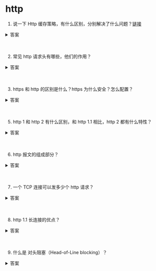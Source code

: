 # http

1. 说一下 Http 缓存策略，有什么区别，分别解决了什么问题？[链接](https://github.com/lgwebdream/FE-Interview/issues/14)

<details>
<summary>答案</summary>

1. 浏览器缓存策略

浏览器每次发起请求时，先在本地缓存中查找结果以及缓存标识，根据缓存标识来判断是否使用本地缓存。如果缓存有效，则使用本地缓存；否则，则向服务器发起请求并携带缓存标识。根据是否需向服务器发起HTTP请求，将缓存过程划分为两个部分：强制缓存和协商缓存，强缓优先于协商缓存。

* 强缓存，服务器通知浏览器一个缓存时间，在缓存时间内，下次请求，直接用缓存，不在时间内，执行比较缓存策略。
* 协商缓存，让客户端与服务器之间能实现缓存文件是否更新的验证、提升缓存的复用率，将缓存信息中的Etag和Last-Modified 通过请求发送给服务器，由服务器校验，返回304状态码时，浏览器直接使用缓存。

HTTP缓存都是从第二次请求开始的：

* 第一次请求资源时，服务器返回资源，并在response header中回传资源的缓存策略；
* 第二次请求时，浏览器判断这些请求参数，击中强缓存就直接200，否则就把请求参数加到request header头中传给服务器，看是否击中协商缓存，击中则返回304，否则服务器会返回新的资源。这是缓存运作的一个整体流程图：

![picture](./img/http-cache.png)

2. 强缓存

* 强缓存命中则直接读取浏览器本地的资源，在network中显示的是from memory或者from disk
* 控制强制缓存的字段有：Cache-Control（http1.1）和Expires（http1.0）
* Cache-control是一个相对时间，用以表达自上次请求正确的资源之后的多少秒的时间段内缓存有效。
* Expires是一个绝对时间。用以表达在这个时间点之前发起请求可以直接从浏览器中读取数据，而无需发起请求
* Cache-Control的优先级比Expires的优先级高。前者的出现是为了解决Expires在浏览器时间被手动更改导致缓存判断错误的问题。

如果同时存在则使用Cache-control。

3. 强缓存-expires

* 该字段是服务器响应消息头字段，告诉浏览器在过期时间之前可以直接从浏览器缓存中存取数据。
* Expires 是 HTTP 1.0 的字段，表示缓存到期时间，是一个绝对的时间 (当前时间+缓存时间)。在响应消息头中，设置这个字段之后，就可以告诉浏览器，在未过期之前不需要再次请求。
* 由于是绝对时间，用户可能会将客户端本地的时间进行修改，而导致浏览器判断缓存失效，重新请求该资源。此外，即使不考虑修改，时差或者误差等因素也可能造成客户端与服务端的时间不一致，致使缓存失效。
* 优势特点
    * HTTP 1.0 产物，可以在HTTP 1.0和1.1中使用，简单易用。
    * 以时刻标识失效时间。
* 劣势问题
    * 时间是由服务器发送的(UTC)，如果服务器时间和客户端时间存在不一致，可能会出现问题。
    * 存在版本问题，到期之前的修改客户端是不可知的。

4. 强缓存-cache-control

* 已知Expires的缺点之后，在HTTP/1.1中，增加了一个字段Cache-control，该字段表示资源缓存的最大有效时间，在该时间内，客户端不需要向服务器发送请求。
* 这两者的区别就是前者是绝对时间，而后者是相对时间。下面列举一些 Cache-control 字段常用的值：(完整的列表可以查看MDN)
    * max-age：即最大有效时间。
    * must-revalidate：如果超过了 max-age 的时间，浏览器必须向服务器发送请求，验证资源是否还有效。
    * no-cache：不使用强缓存，需要与服务器验证缓存是否新鲜。
    * no-store: 真正意义上的“不要缓存”。所有内容都不走缓存，包括强制和对比。
    * public：所有的内容都可以被缓存 (包括客户端和代理服务器， 如 CDN)
    * private：所有的内容只有客户端才可以缓存，代理服务器不能缓存。默认值。
* Cache-control 的优先级高于 Expires，为了兼容 HTTP/1.0 和 HTTP/1.1，实际项目中两个字段都可以设置。
* 该字段可以在请求头或者响应头设置，可组合使用多种指令：
    * 可缓存性
        * public：浏览器和缓存服务器都可以缓存页面信息
        * private：default，代理服务器不可缓存，只能被单个用户缓存
        * no-cache：浏览器器和服务器都不应该缓存页面信息，但仍可缓存，只是在缓存前需要向服务器确认资源是否被更改。可配合private，过期时间设置为过去时间。
        * only-if-cache：客户端只接受已缓存的响应
    * 到期
        * max-age=：缓存存储的最大周期，超过这个周期被认为过期。
        * s-maxage=：设置共享缓存，比如can。会覆盖max-age和expires。
        * max-stale=：客户端愿意接收一个已经过期的资源
        * min-fresh=：客户端希望在指定的时间内获取最新的响应
        * stale-while-revalidate=：客户端愿意接收陈旧的响应，并且在后台一部检查新的响应。时间代表客户端愿意接收陈旧响应的时间长度。
        * stale-if-error=：如新的检测失败，客户端则愿意接收陈旧的响应，时间代表等待时间。
    * 重新验证和重新加载
        * must-revalidate：如页面过期，则去服务器进行获取。
        * proxy-revalidate：用于共享缓存。
        * immutable：响应正文不随时间改变。
    * 其他
        * no-store：绝对禁止缓存
        * no-transform：不得对资源进行转换和转变。例如，不得对图像格式进行转换。

* 优势特点
    * HTTP 1.1 产物，以时间间隔标识失效时间，解决了Expires服务器和客户端相对时间的问题。
    * 比Expires多了很多选项设置。
* 劣势问题
    * 存在版本问题，到期之前的修改客户端是不可知的。

5. 协商缓存

* 协商缓存的状态码由服务器决策返回200或者304
* 当浏览器的强缓存失效的时候或者请求头中设置了不走强缓存，并且在请求头中设置了If-Modified-Since 或者 If-None-Match 的时候，会将这两个属性值到服务端去验证是否命中协商缓存，如果命中了协商缓存，会返回 304 状态，加载浏览器缓存，并且响应头会设置 Last-Modified 或者 ETag 属性。
* 协商缓存在请求数上和没有缓存是一致的，但如果是 304 的话，返回的仅仅是一个状态码而已，并没有实际的文件内容，因此 在响应体体积上的节省是它的优化点。
* 协商缓存有 2 组字段(不是两个)，控制协商缓存的字段有：Last-Modified/If-Modified-since（http1.0）和 Etag/If-None-match（http1.1）
* Last-Modified/If-Modified-since表示的是服务器的资源最后一次修改的时间；Etag/If-None-match表示的是服务器资源的唯一标
识，只要资源变化，Etag就会重新生成。
* Etag/If-None-match的优先级比Last-Modified/If-Modified-since高。

6. 协商缓存-协商缓存-Last-Modified/If-Modified-since

    1. 服务器通过 Last-Modified 字段告知客户端，资源最后一次被修改的时间，例如 Last-Modified: Mon, 10 Nov 2018 09:10:11 GMT
    2. 浏览器将这个值和内容一起记录在缓存数据库中。
    3. 下一次请求相同资源时时，浏览器从自己的缓存中找出“不确定是否过期的”缓存。因此在请求头中将上次的 Last-Modified 的值写入到请求头的 If-Modified-Since 字段
    4. 服务器会将 If-Modified-Since 的值与 Last-Modified 字段进行对比。如果相等，则表示未修改，响应 304；反之，则表示修改了，响应 200 状态码，并返回数据。

* 优势特点
    * 不存在版本问题，每次请求都会去服务器进行校验。服务器对比最后修改时间如果相同则返回304，不同返回200以及资源内容。
* 劣势问题
    * 只要资源修改，无论内容是否发生实质性的变化，都会将该资源返回客户端。例如周期性重写，这种情况下该资源包含的数据实际上一样的。
    * 以时刻作为标识，无法识别一秒内进行多次修改的情况。 如果资源更新的速度是秒以下单位，那么该缓存是不能被使用的，因为它的时间单位最低是秒。
    * 某些服务器不能精确的得到文件的最后修改时间。
    * 如果文件是通过服务器动态生成的，那么该方法的更新时间永远是生成的时间，尽管文件可能没有变化，所以起不到缓存的作用。

7. 协商缓存-Etag/If-None-match

* 为了解决上述问题，出现了一组新的字段 Etag 和 If-None-Match
* Etag 存储的是文件的特殊标识(一般都是 hash 生成的)，服务器存储着文件的 Etag 字段。之后的流程和 Last-Modified 一致，只是 Last-Modified 字段和它所表示的更新时间改变成了 Etag 字段和它所表示的文件 hash，把 If-Modified-Since 变成了 If-None-Match。服务器同样进行比较，命中返回 304, 不命中返回新资源和 200。
* 浏览器在发起请求时，服务器返回在Response header中返回请求资源的唯一标识。在下一次请求时，会将上一次返回的Etag值赋值给If-No-Matched并添加在Request Header中。服务器将浏览器传来的if-no-matched跟自己的本地的资源的ETag做对比，如果匹配，则返回304通知浏览器读取本地缓存，否则返回200和更新后的资源。
* Etag 的优先级高于 Last-Modified。

* 优势特点
    1. 可以更加精确的判断资源是否被修改，可以识别一秒内多次修改的情况。
    2. 不存在版本问题，每次请求都回去服务器进行校验。

* 劣势问题
    1. 计算ETag值需要性能损耗。
    2. 分布式服务器存储的情况下，计算ETag的算法如果不一样，会导致浏览器从一台服务器上获得页面内容后到另外一台服务器上进行验证时现ETag不匹配的情况。
</details>
<br><br>

2. 常见 http 请求头有哪些，他们的作用？

<details>
<summary>答案</summary>

* Accept 请求头用来告知（服务器）客户端可以处理的内容类型，这种内容类型用MIME类型来表示。借助内容协商机制, 服务器可以从诸多备选项中选择一项进行应用，并使用 Content-Type 应答头通知客户端它的选择。
* Accept-Charset 告知（服务器）客户端可以处理的字符集类型。
* Accept-Language 告知客户端期望获得的语言。
* User-Agent 客户端白标识，让服务端可以识别浏览器。
* Cache-Control 通用消息头字段，被用于在http请求和响应中，通过指定指令来实现缓存机制。缓存指令是单向的，这意味着在请求中设置的指令，不一定被包含在响应中。

```js

Cache-Control: max-age=<seconds> // 设置缓存存储的最大周期，超过这个时间缓存被认为过期(单位秒)。
Cache-Control: max-stale[=<seconds>] // 表明客户端愿意接收一个已经过期的资源。可以设置一个可选的秒数，表示响应不能已经过时超过该给定的时间。
Cache-Control: min-fresh=<seconds> // 表示客户端希望获取一个能在指定的秒数内保持其最新状态的响应。
Cache-control: no-cache // 在发布缓存副本之前，强制要求缓存把请求提交给原始服务器进行验证(协商缓存验证)。
Cache-control: no-store // 缓存不应存储有关客户端请求或服务器响应的任何内容，不使用任何缓存。
Cache-control: no-transform // 不得对资源进行转换或转变。Content-Encoding、Content-Range、Content-Type等HTTP头不能由代理修改。
Cache-control: only-if-cached // 表明客户端只接受已缓存的响应，并且不要向原始服务器检查是否有更新的拷贝。

```

* Connection 决定当前的事务完成后，是否会关闭网络连接。如果该值是“keep-alive”，网络连接就是持久的，不会关闭，使得对同一个服务器的请求可以继续在该连接上完成。

* Host 请求头指明了请求将要发送到的服务器主机名和端口号。

* If-Modified-Since 是一个条件式请求首部，服务器只在所请求的资源在给定的日期时间之后对内容进行过修改的情况下才会将资源返回，状态码为 200  。如果请求的资源从那时起未经修改，那么返回一个不带有消息主体的  304  响应，而在 Last-Modified 首部中会带有上次修改时间。 不同于  If-Unmodified-Since, If-Modified-Since 只可以用在 GET 或 HEAD 请求中。

当与 If-None-Match 一同出现时，它（If-Modified-Since）会被忽略掉，除非服务器不支持 If-None-Match。

最常见的应用场景是来更新没有特定 ETag 标签的缓存实体。

* If-None-Match 是一个条件式请求首部。对于 GETGET 和 HEAD 请求方法来说，当且仅当服务器上没有任何资源的 ETag 属性值与这个首部中列出的相匹配的时候，服务器端会才返回所请求的资源，响应码为  200  。对于其他方法来说，当且仅当最终确认没有已存在的资源的  ETag 属性值与这个首部中所列出的相匹配的时候，才会对请求进行相应的处理。

* ETag 是资源的特定版本的标识符。这可以让缓存更高效，并节省带宽，因为如果内容没有改变，Web服务器不需要发送完整的响应。而如果内容发生了变化，使用ETag有助于防止资源的同时更新相互覆盖（“空中碰撞”）。

* Cookie 含有先前由服务器通过 Set-Cookie 首部投放并存储到客户端的 HTTP cookies。
</details>
<br><br>

3. https 和 http 的区别是什么？https 为什么安全？怎么配置？

<details>
<summary>答案</summary>

1. 区别
    * HTTPS在浏览器显示绿色安全锁，HTTP没有显示;
    * HTTPS基于传输层，HTTP基于应用层
    * https 需要申请去 CA 申请证书，需要付费
    * http 报文信息是明文传输；https 是具有安全性的 ssl/tls 加密传输协议。这样的后果是 http 的内容可能会被窃听。https 内容经过对称加密，更安全
    * http 无法验证报文的完整性，因此无法知道数据是否被篡改。https 内容传输经过完整性校验。
    * http 协议中的请求和响应不会对通信方进行确认。由于不存在确认通信方的处理步骤，任何人都可以发起请求。另外，服务器只要接收到请求，不管对方是谁都会返回一个响应（但也仅限于发送端的IP地址和端口号没有被Web服务器设定限制访问的前提下）HTTP协议无法验证通信方身份，任何人都可以伪造虚假服务器欺骗用户，实现“钓鱼欺诈”，用户无法察觉。https 第三方无法伪造服务端（客户端）身份。
    * http 和 https 默认使用端口不同，http 80，https 443
2. 为什么 https 更安全？
    * HTTPS并非是应用层的一种新协议。只是HTTP通信接口部分用SSL（Secure Socket Layer）和TLS（Transport Layer Security）协议代替而已。通常，HTTP直接和TCP通信。当使用SSL时，则演变成先和SSL通信，再由SSL和TCP通信了。简言之，所谓HTTPS，其实就是身披SSL协议这层外壳的HTTP。在采用SSL后，HTTP就拥有了HTTPS的加密、证书和完整性保护这些功能。也就是说HTTP加上加密处理和认证以及完整性保护后即是HTTPS。
    * TLS/SSL 的功能实现主要依赖于三类基本算法：散列函数 、对称加密和非对称加密，其利用非对称加密实现身份认证和密钥协商，对称加密算法采用协商的密钥对数据加密，基于散列函数验证信息的完整性。
    * 解决内容可能被窃听的问题 --> 加密。具体做法是：发送密文的一方使用对方的公钥进行加密处理“对称的密钥”，然后对方用自己的私钥解密拿到“对称的密钥”，这样可以确保交换的密钥是安全的前提下，使用对称加密方式进行通信。所以，HTTPS采用对称加密和非对称加密两者并用的混合加密机制。
    * 解决报文可能遭篡改问题 --> 数字签名。发送者将一段文本先用Hash函数生成消息摘要，然后用发送者的私钥加密生成数字签名，与原文文一起传送给接收者。接下来就是接收者校验数字签名的流程了。接收者只有用发送者的公钥才能解密被加密的摘要信息，然后用HASH函数对收到的原文产生一个摘要信息，与上一步得到的摘要信息对比。如果相同，则说明收到的信息是完整的，在传输过程中没有被修改，否则说明信息被修改过，因此数字签名能够验证信息的完整性。
    * 下面是 https 的完整流程：
        1. 1.Client发起一个HTTPS（比如https://juejin.im/user/5a9a9cdcf265da238b7d771c）的请求，根据RFC2818的规定，Client知道需要连接Server的443（默认）端口。
        2. Server把事先配置好的公钥证书（public key certificate）返回给客户端。
        3. Client验证公钥证书：比如是否在有效期内，证书的用途是不是匹配Client请求的站点，是不是在CRL吊销列表里面，它的上一级证书是否有效，这是一个递归的过程，直到验证到根证书（操作系统内置的Root证书或者Client内置的Root证书）。如果验证通过则继续，不通过则显示警告信息。
        4. Client使用伪随机数生成器生成加密所使用的对称密钥，然后用证书的公钥加密这个对称密钥，发给Server。
        5. Server使用自己的私钥（private key）解密这个消息，得到对称密钥。至此，Client和Server双方都持有了相同的对称密钥。
        6. Server使用对称密钥加密“明文内容A”，发送给Client。
        7. Client使用对称密钥解密响应的密文，得到“明文内容A”。
        8. Client再次发起HTTPS的请求，使用对称密钥加密请求的“明文内容B”，然后Server使用对称密钥解密密文，得到“明文内容B”。
3. 为什么并不是所有网站都采用 https？
    * https 需要选择、购买、部署证书，耗时费力。
    * https 性能消耗大。与纯文本通信相比，加密通信会消耗更多的CPU及内存资源。但事实并非如此，用户可以通过性能优化、把证书部署在SLB或CDN，来解决此问题。因此HTTPS经过优化之后其实并不慢
    * 想要节约购买证书的开销也是原因之一
4. 怎么配置？
    1. Tomcat
        * 申请证书。证书由第三方 CA 认证机构颁发，网站所有者向 CA 机构申请证书，证书中包含了公钥、颁证机构、网址、失效日期。如果网站使用假冒证书，浏览器向 CA 认证机构发送证书是否合法的请求，如果检测到是非法的，浏览器直接断开请求。
        * 证书部署到 tomcat。配置 SSL 连接器，将 www.domain.com.jks 文件存放到 config 目录下，然后配置同级目录下的 server.xml 文件：
        ```xml
            <Connector
            port="443"
            protocol="HTTP/1.1"
            SSLEnabled="true"
            maxThreads="150"
            scheme="https"
            secure="true"
            keystoreFile="conf/www.domain.com.jks"
            keystorePass="changeit"
            clientAuth="false"
            sslProtocol="TLS"
            />
        ```
        这个是让 http 自动跳转到 https ，安全配置在 conf 目录下的 web.xml。在后面的倒数第二段继续添加：

        ```xml
            <login-config>
                <!-- Authorization setting for SSL -->
                <auth-method>CLIENT-CERT</auth-method>
                <realm-name>Client Cert Users-only Area</realm-name>
            <login-config>
            <security-constraint>
                <!-- Authorization setting for SSL -->
                <web-resource-collection>
                    <web-resource-name>SSL</web-resource-name>
                    <url-pattern>/*</url-pattern>
                </web-resource-collection>
                <user-data-constraint>
                    <transport-guarantee>CONFIDENTIAL</transport-guarantee>
                </user-data-constraint>
            </security-constraint>
        ```
        这步是让非 ssl 的 connector 跳转到 ssl 的 connector 去。所以还需要在 server.xml 配置：
        
        ```xml
            <Connector
            port="8080"
            protocol="HTTP/1.1"
            connectionTimeout="20000"
            redirectPort="443"
            >
        ```
        重启 tomcat，输入 https 网址，测试是否访问成功。
    2. Nginx
        * 申请证书
        * 确保具有 ssl 模块，如果没有就安装
            1. 安装基础支持包
            ```shell
                yum -y install openssl openssl-devel
            ```
            2. 备份原 nginx.conf 文件为 nginx.conf.bak 以防万一
            3. 安装 ssl 模块
            ```shell
                cd /home/nginx-1.10.2
                ../configure --with-http_ssl_module
                make
                make install
            ```
        * 配置服务器。配置 Nginx.conf，将下载的证书和 key 的所在位置配置到配置文件上。具体如下：
        ```
            server {    
                listen 443; #监听443端口（https默认端口）
                server_name www.xxx.com; #填写绑定证书的域名
                ssl on;
                ssl_certificate xxx.crt; #填写你的证书所在的位置
                ssl_certificate_key xxx.key; #填写你的key所在的位置
                ssl_session_timeout 5m;
                ssl_protocols TLSv1 TLSv1.1 TLSv1.2; #按照这个协议配置
                ssl_ciphers ECDHE-RSA-AES128-GCM-SHA256:HIGH:!aNULL:!MD5:!RC4:!DHE; #按照这个套件配置
                ssl_prefer_server_ciphers on;
                location / {
                        root  xxx ; #填写你的你的站点目录
                        index index.php index.html index.htm;
                }
            }
        ```
        * 进行 http 80 端口的访问重定向配置
        ```
            server {
                listen 80;
                server_name  www.xxx.com; #填写绑定证书的域名
                rewrite ^ https://$http_host$request_uri? permanent; # 将http转到https
            }
        ```
        * 重启服务器。在重启服务器前先检验配置文件是否由错误：
        ```
            nginx -t # 如果没有错误就重启服务器
            service nginx restart
        ```
</details>
<br><br>

5. http 1 和 http 2 有什么区别，和 http 1.1 相比，http 2 都有什么特性？

<details>
<summary>答案</summary>

* http 1.0 和 http 1.1 的区别
    * 缓存处理。在 http 1.0 中主要使用 header 里的 if-Modified-Since，Expires 来做为缓存判断的标准，http 1.1 则引入更多的缓存控制策略，例如 ETag，if-Unmodified-Since，if-Match，if-None-Match 等更多可供选择的缓存头来控制缓存策略。
    * 带宽优化及网络连接的使用。http 1.0 中，存在一些浪费带宽的现象，例如客户端只需要某个对象的一部分，而服务器却将整个对象送过来了，而且不支持断点续传功能，http 1.1 则在请求头引入 range 头域，它允许只请求资源的某个部分，即返回码是 206 (partial content)。
    * 错误通知的管理。http 1.1 中新增了 24 个错误状态码，如 409 （conflict）表示请求的资源与资源的当前状态发生冲突；410（gone）表示服务器上的某个资源被永久性删除。
    * host 头处理。http 1.0 中认为每台服务器都绑定一个唯一的 ip 地址，因此，请求消息中的 url 并没有传递主机名（hostname）。但随着虚拟主机技术的发展，每一台物理服务器上可以存在多个虚拟主机（multi-homed web servers），并且他们共享一个 ip 地址。http 1.1 的请求消息和响应消息都应支持 host 头域，且请求消息中如果没有 host 头域会报告一个错误。（400 bad request）举例来说，将三个不同的服务部署在同一个域名下，这样服务器收到客户端请求后需要知道请求对应哪个具体的服务，所以就需要客户端传递 host 头。
    * 长连接，http 1.1 支持长连接（persistentConnection）和请求的流水线（pipelining）处理，在一个 tcp 连接上可以发送多个 http 请求和响应，减少建立和关闭连接的消耗和延迟，在 http 1.1 中默认开启 Connection: keep-alive，一定程度上弥补了 http 1.0 每次请求都要创建连接的缺点。
* http 1.x 优化
    2012 年 google 提出了 SPDY 方案，优化了 http 1.x 的全球延迟，解决了 http 1.x 的安全性
    * 降低延迟。spdy 采用多路复用（multiplexing）。多路复用通过多个请求 stream 共享一个 tcp 连接的方式，解决了 HOL blocking（队头阻塞 Head-of-Line blocking） 的方式，降低了延迟同时提高了带宽的利用率。
    * 请求优先级。(request prioritization)。多路复用带来一个新的问题，在连接共享的基础上有可能会导致关键请求被阻塞。SPDY允许给每个请求设置优先级，这样重要的请求就会优先得到响应。比如浏览器加载首页，首页的 html 内容应该优先展示，之后才是各种静态资源文件，脚本文件等加载，这样可以保证用户能第一时间看到页面内容。
    * header压缩。http 1.x 的 header 有很多重复的。压缩后可以减小包的大小和数量。
    * 基于 https 的加密协议，提高了传输数据的可靠性
    * 服务端推送（server push），采用了 SPDY 的网页，如果网页有 style.css 的请求，收到 style.css 数据的同时，服务端会将 style.js 推送给客户端，当客户端尝试获取 style.js 的时候就可以直接从缓存中获取，不需要再次请求。
* http 2.0 SPDY 的升级版
    http 2.0 是 SPDY 的升级版，是基于 SPDY 设计的，但是也有不同之处：
    * http 2.0 支持明文 http 传输，SPDY 强制使用 https
    * http 2.0 消息头的压缩算法使用 HPACK，而非 spdy 的 DEFLATE
* http 2.0 和 http 1.x 相比的新特性
    1. 新的二进制格式（binary format）
    http 1.x 基于文本，http 2.0 使用二进制格式。
    2. 多路复用（multiplexing）
    http 2.0 中有两个概念，流（stream）和帧（frame），frame 是最小的单位，每个 frame 会有 stream identifier 来标识它是属于哪个 stream。在 http 1.x 下，每个 http 请求都会建立一个 tcp 连接，也就意味着每个请求都要进行三次握手，造成时间和资源的浪费，而且浏览器会限制同一域名下并发请求的个数，请求很多资源的时候，队头阻塞会导致在达到最大请求数时，剩余的资源要等待其他资源请求完成才能发起请求（这种情况的优化手段时，把不同资源放在不同域名下，以此突破浏览器最大并发数的限制）。
    
    在 http2 的情况下，所有的请求都会共用一个 tcp 连接，就可以传输所有的请求数据。这就解决了浏览器同一域名请求数量的问题，也解决了每开一个 tcp 连接都会造成的浪费。
    
    同一个 tcp 连接下的多个 http 请求，怎么保证传输不出错？这就要提到多路复用了。就是在一个 tcp 连接中可以存在多个 stream，也就是多个请求，每个 stream 又包含多个 frame，通过 stream identifier 就可以识别出每个 frame 分别对应的 stream，当 frame 到达服务端后，根据 stream identifier 重新组合得到完整的请求，这就在提高传输性能的同时保证了传输的正确性。

    简单来说，多路复用即连接共享，即每一个请求都是用作连接共享机制的。一个请求对应一个 id，这样一个连接上可以有多个请求，每个连接的请求可以随机混杂在一起，接收方根据请求的 id 将请求归属到不同的服务端请求里。
    3. header 压缩
    http 1.x 中用文本的形式传输 header 每次都会带上，这些基本都是不变的。

    http2 使用 HPACK 压缩格式对 header 进行了编码，减少了 header 的大小，大概原理就是在服务端和客户端共同维护一个静态字典，用于记录出现过的 header ，后面在传输过程中发送端之间传输已经记录的键名，接收端就可以通过键名找到对应的值。

    简洁解释： http 1.x 的 header 带有大量信息，每次都要重复发送， http 2.0 使用 encoder 减少需要传输的 header 大小，通讯双方各自 cache 一份 header fields 表，既避免了重复 header 的传输，减少了传输大小。
    4. 服务端 push
    http 2.0 中，服务端可以在客户端的某个请求后，根据这个请求，主动推送其他资源。比如一个 html 页面中含有一个 css 和 js 的资源请求， http 1.x 就需要发送三次请求， http 2.0 中，不用请求三次，服务器发现了 html 中包含了 css 和 js，便将三个资源一起都返回了客户端，这样只需要一次通信，就获取到了全部资源。
* 扩展
    1. http 2.0 的多路复用和 http 1.x 中的长连接复用有什么区别？
        * http 1.x 一次请求响应，建立一个连接，用完关闭，每一个请求都要建立一个连接。
        * http 1.1 pipeling 一次性发送多个request请求。然而 pipelining 在接收 response 返回时，也必须依顺序接收，如果前一个请求遇到了阻塞，后面的请求即使已经处理完毕了，仍然需要等待阻塞的请求处理完毕。第一个请求阻塞后，后面的请求都需要等待，这也就是队头阻塞(Head of line blocking)。
        * http2 中提出了多路复用(Multiplexing)技术，http2 中将多个请求复用同一个 tcp 链接中，将一个 TCP 连接分为若干个流（Stream），每个流中可以传输若干消息（Message），每个消息由若干最小的二进制帧（Frame）组成。也就是将每个 request-response 拆分为了细小的二进制帧Frame，这样即使一个请求被阻塞了，也不会影响其他请求。
    2. 服务端推送到底是什么？
        * 服务端推送能够把客户端需要的资源伴随着 index.html 一起发送到客户端，省去了重复请求的步骤。
    3. 为什么需要头部压缩？
        * 假如一个页面有 100 个资源需要加载，每一次请求都有 1kb 的消息头，则至少需要消耗 100 kb来获取这些消息头。http 2.0 可以维护一个字典，差量更新 http 头部，降低了因为头部产生的流量。
    4. http 2.0 多路复用有多好？
        * http 性能优化的关键不在于高带宽，而是低延迟。tcp 连接会随着时间进行自我调谐，起初会限制连接的最大速度，如果数据传输成功，会随着时间的推移提高传输的速度。这种调谐被称为 tcp 慢启动。由于这种原因，让原本具有突发性和短时性的 http 连接变得十分低效。 http 2.0 通过让所有数据流共用同一个连接，可以更有效得使用 tcp连接，让高带宽也能真正服务于 http 性能提升。
</details>
<br><br>

6. http 报文的组成部分？

<details>
<summary>答案</summary>

1. 请求报文
    * 请求行（request line）包含用于请求的方法字段，url 字段和 http 版本
    * 请求头（header）
        * User-Agent 产生请求的浏览器类型
        * Accept 客户端可识别的内容型列表
        * Host 主机地址
    * 请求数据 post 方法会把数据以 key-value 形式发送
    * 空行 回车符和换行符，将每一行数据隔开
2. 响应报文
    * 状态行 包含响应结果的状态码，原因短语和 http 版本
    * 响应头 服务器类型，日期，长度，内容类型等
    * 响应正文 内容数据
</details>
<br><br>

7. 一个 TCP 连接可以发多少个 http 请求？

<details>
<summary>答案</summary>

要搞懂这个问题，先解决下面五个问题：

1. 现代浏览器在与服务器建立了一个 TCP 连接后是否会在一个 HTTP 请求完成后断开？什么情况下会断开？

在 HTTP/1.0 中，一个服务器在发送完一个 HTTP 响应后，会断开 TCP 链接。但是这样每次请求都会重新建立和断开 TCP 连接，代价过大。所以虽然标准中没有设定，某些服务器对 Connection: keep-alive 的 Header 进行了支持。完成这个 HTTP 请求之后，不要断开 HTTP 请求使用的 TCP 连接。这样的好处是连接可以被重新使用，之后发送 HTTP 请求的时候不需要重新建立 TCP 连接，以及如果维持连接，那么 SSL 的开销也可以避免。

持久连接：既然维持 TCP 连接好处这么多，HTTP/1.1 就把 Connection 头写进标准，并且默认开启持久连接，除非请求中写明 Connection: close，那么浏览器和服务器之间是会维持一段时间的 TCP 连接，不会一个请求结束就断掉。

所以第一个问题的答案是：默认情况下建立 TCP 连接不会断开，只有在请求报头中声明 Connection: close 才会在请求完成后关闭连接。



2. 一个 TCP 连接可以对应几个 HTTP 请求？

如果维持连接，一个 TCP 连接是可以发送多个 HTTP 请求的。只要没有断开，就没有数量限制。

3. 一个 TCP 连接中 HTTP 请求发送可以一起发送么（比如一起发三个请求，再三个响应一起接收）？

HTTP/1.1 存在一个问题，单个 TCP 连接在同一时刻只能处理一个请求，意思是说：两个请求的生命周期不能重叠，任意两个 HTTP 请求从开始到结束的时间在同一个 TCP 连接里不能重叠。

虽然 HTTP/1.1 规范中规定了 Pipelining 来试图解决这个问题，但是这个功能在浏览器中默认是关闭的。

先来看一下 Pipelining 是什么，RFC 2616 中规定了：

A client that supports persistent connections MAY "pipeline" its requests (i.e., send multiple requests without waiting for each response). A server MUST send its responses to those requests in the same order that the requests were received.

一个支持持久连接的客户端可以在一个连接中发送多个请求（不需要等待任意请求的响应）。收到请求的服务器必须按照请求收到的顺序发送响应。

至于标准为什么这么设定，我们可以大概推测一个原因：由于 HTTP/1.1 是个文本协议，同时返回的内容也并不能区分对应于哪个发送的请求，所以顺序必须维持一致。比如你向服务器发送了两个请求 GET /query?q=A 和 GET /query?q=B，服务器返回了两个结果，浏览器是没有办法根据响应结果来判断响应对应于哪一个请求的。

Pipelining 这种设想看起来比较美好，但是在实践中会出现许多问题：

* 一些代理服务器不能正确的处理 HTTP Pipelining。

* 正确的Pipelining实现是复杂的。

* Head-of-line Blocking 连接头阻塞：在建立起一个 TCP 连接之后，假设客户端在这个连接连续向服务器发送了几个请求。按照标准，服务器应该按照收到请求的顺序返回结果，假设服务器在处理首个请求时花费了大量时间，那么后面所有的请求都需要等着首个请求结束才能响应。

所以现代浏览器默认是不开启 HTTP Pipelining 的。

那么在 HTTP/1.1 时代，浏览器是如何提高页面加载效率的呢？主要有下面两点：

维持和服务器已经建立的 TCP 连接，在同一连接上顺序处理多个请求。

和服务器建立多个 TCP 连接。



![picture](./img/http_pipeline_multiplexing.png)

如上图，图中第一种请求方式，就是单次发送request请求，收到response后再进行下一次请求，显示是很低效的。

于是http1.1提出了管线化(pipelining)技术，就是如图中第二中请求方式，一次性发送多个request请求。

然而pipelining在接收response返回时，也必须依顺序接收，如果前一个请求遇到了阻塞，后面的请求即使已经处理完毕了，仍然需要等待阻塞的请求处理完毕。这种情况就如图中第三种，第一个请求阻塞后，后面的请求都需要等待，这也就是队头阻塞(Head of line blocking)。

为了解决上述阻塞问题，http2中提出了多路复用(Multiplexing)技术，Multiplexing是通信和计算机网络领域的专业名词。http2中将多个请求复用同一个tcp链接中，将一个TCP连接分为若干个流（Stream），每个流中可以传输若干消息（Message），每个消息由若干最小的二进制帧（Frame）组成。也就是将每个request-response拆分为了细小的二进制帧Frame，这样即使一个请求被阻塞了，也不会影响其他请求，如图中第四种情况所示。

4. 为什么有的时候刷新页面不需要重新建立 SSL 连接？

TCP 连接有的时候会被浏览器和服务端维持一段时间。TCP 不需要重新建立，SSL 自然也会用之前的。

5. 浏览器对同一 Host 建立 TCP 连接到数量有没有限制？

假设我们还处在 HTTP/1.1 时代，那个时候没有多路传输，当浏览器拿到一个有几十张图片的网页该怎么办呢？肯定不能只开一个 TCP 连接顺序下载，那样用户肯定等的很难受，但是如果每个图片都开一个 TCP 连接发 HTTP 请求，那电脑或者服务器都可能受不了，要是有 1000 张图片的话总不能开 1000 个TCP 连接吧，你的电脑同意 NAT 也不一定会同意。

所以答案是：有。Chrome 最多允许对同一个 Host 建立六个 TCP 连接。不同的浏览器有一些区别。



那么回到最开始的问题，收到的 HTML 如果包含几十个图片标签，这些图片是以什么方式、什么顺序、建立了多少连接、使用什么协议被下载下来的呢？

如果图片都是 HTTPS 连接并且在同一个域名下，那么浏览器在 SSL 握手之后会和服务器商量能不能用 HTTP2，如果能的话就使用 Multiplexing 功能在这个连接上进行多路传输。不过也未必会所有挂在这个域名的资源都会使用一个 TCP 连接去获取，但是可以确定的是 Multiplexing 很可能会被用到。

如果发现用不了 HTTP2 呢？或者用不了 HTTPS（现实中的 HTTP2 都是在 HTTPS 上实现的，所以也就是只能使用 HTTP/1.1）。那浏览器就会在一个 HOST 上建立多个 TCP 连接，连接数量的最大限制取决于浏览器设置，这些连接会在空闲的时候被浏览器用来发送新的请求，如果所有的连接都正在发送请求呢？那其他的请求就只能等等了。


</details>
<br><br>

8. http 1.1 长连接的优点？

<details>
<summary>答案</summary>

* 通过打开和关闭更少的TCP连接，节省了路由和主机的CPU耗时，以及TCP协议控制阻塞使用的主机内存。

* HTTP请求和响应可以在一个连接的基础上管道化。管道技术允许客户端发送多个请求而不用等待响应，使得TCP连接更加高效地使用从而更少的浪费时间。

* 通过减少TCP open 的时候的包的消息来减少网络拥塞，通过给TCP充分的时间来确定网络的拥塞状态。

* 因为没有在 tcp 连接握手上花费时间，所以减少了后续请求的延迟。

* HTTP可以进化的更加优美，因为错误可以被报告而不用直接关闭TCP连接。使用高HTTP版本的客户端可能尝试一些新的功能，但是如果与旧版本服务端通信时在有错误报告后用要重试旧的语义。

[链接](https://datatracker.ietf.org/doc/html/rfc2616#section-8.1)
</details>
<br><br>

9. 什么是 对头阻塞（Head-of-Line blocking）？

<details>
<summary>答案</summary>

1. http 1.1 的队头阻塞


</details>
<br><br>